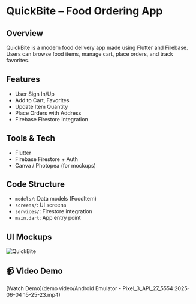 # QuickBite – Food Ordering App

##  Overview
QuickBite is a modern food delivery app made using Flutter and Firebase. Users can browse food items, manage cart, place orders, and track favorites.

##  Features
- User Sign In/Up
- Add to Cart, Favorites
- Update Item Quantity
- Place Orders with Address
- Firebase Firestore Integration

## Tools & Tech
- Flutter
- Firebase Firestore + Auth
- Canva / Photopea (for mockups)

## Code Structure
- `models/`: Data models (FoodItem)
- `screens/`: UI screens
- `services/`: Firestore integration
- `main.dart`: App entry point

## UI Mockups
![QuickBite](mockups)

## 📹 Video Demo
[Watch Demo](demo video/Android Emulator - Pixel_3_API_27_5554 2025-06-04 15-25-23.mp4)